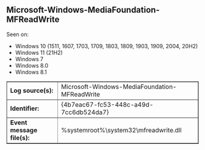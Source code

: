 ## Microsoft-Windows-MediaFoundation-MFReadWrite

Seen on:
* Windows 10 (1511, 1607, 1703, 1709, 1803, 1809, 1903, 1909, 2004, 20H2)
* Windows 11 (21H2)
* Windows 7
* Windows 8.0
* Windows 8.1

<table border="1" class="docutils">
  <tbody>
    <tr>
      <td><b>Log source(s):</b></td>
      <td>Microsoft-Windows-MediaFoundation-MFReadWrite</td>
    </tr>
    <tr>
      <td><b>Identifier:</b></td>
      <td>{4b7eac67-fc53-448c-a49d-7cc6db524da7}</td>
    </tr>
    <tr>
      <td><b>Event message file(s):</b></td>
      <td>%systemroot%\system32\mfreadwrite.dll</td>
    </tr>
  </tbody>
</table>

&nbsp;

